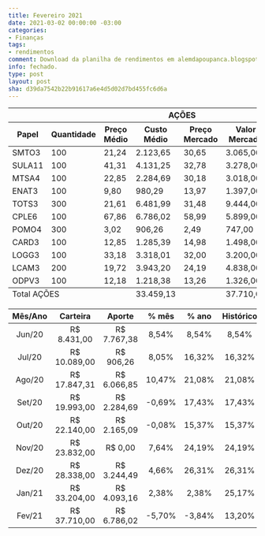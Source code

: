 ```yaml
---
title: Fevereiro 2021
date: 2021-03-02 00:00:00 -03:00
categories:
- Finanças
tags:
- rendimentos
comment: Download da planilha de rendimentos em alemdapoupanca.blogspot.com
info: fechado.
type: post
layout: post
sha: d39da7542b22b91617a6e4d5d02d7bd455fc6d6a
---
```


<table role="grid"><thead id="j_idt129:j_idt482:0:j_idt489_head"><tr><th id="j_idt129:j_idt482:0:j_idt489:j_idt492" class="ui-state-default tituloRowMobile" role="columnheader" aria-label="AÇÕES" colspan="8"><span class="ui-column-title">AÇÕES</span></th></tr><tr><th id="j_idt129:j_idt482:0:j_idt489:j_idt494" class="ui-state-default" role="columnheader" aria-label="Papel"><span class="ui-column-title">Papel</span></th><th id="j_idt129:j_idt482:0:j_idt489:j_idt495" class="ui-state-default" role="columnheader" aria-label="Quantidade"><span class="ui-column-title">Quantidade</span></th><th id="j_idt129:j_idt482:0:j_idt489:j_idt496" class="ui-state-default" role="columnheader" aria-label="Preço Médio"><span class="ui-column-title">Preço Médio</span></th><th id="j_idt129:j_idt482:0:j_idt489:j_idt497" class="ui-state-default" role="columnheader" aria-label="Custo Médio"><span class="ui-column-title">Custo Médio</span></th><th id="j_idt129:j_idt482:0:j_idt489:j_idt498" class="ui-state-default" role="columnheader" aria-label="Preço Mercado"><span class="ui-column-title">Preço Mercado</span></th><th id="j_idt129:j_idt482:0:j_idt489:j_idt499" class="ui-state-default" role="columnheader" aria-label="Valor Mercado"><span class="ui-column-title">Valor Mercado</span></th><th id="j_idt129:j_idt482:0:j_idt489:j_idt500" class="ui-state-default" role="columnheader" aria-label="% Retorno"><span class="ui-column-title">% Retorno</span></th><th id="j_idt129:j_idt482:0:j_idt489:j_idt501" class="ui-state-default" role="columnheader" aria-label="Retorno"><span class="ui-column-title">Retorno</span></th></tr></thead><tfoot id="j_idt129:j_idt482:0:j_idt489_foot"><tr><td class="ui-state-default" colspan="3">Total AÇÕES</td><td class="ui-state-default">33.459,13</td><td class="ui-state-default"></td><td class="ui-state-default">37.710,00</td><td class="ui-state-default">12,70%</td><td class="ui-state-default">4.250,87</td></tr></tfoot><tbody id="j_idt129:j_idt482:0:j_idt489_data" class="ui-datatable-data ui-widget-content"><tr data-ri="0" class="ui-widget-content ui-datatable-even" role="row"><td role="gridcell">SMTO3</td><td role="gridcell">100</td><td role="gridcell">21,24</td><td role="gridcell">2.123,65</td><td role="gridcell">30,65</td><td role="gridcell">3.065,00</td><td role="gridcell">44,33%</td><td role="gridcell">941,35</td></tr><tr data-ri="1" class="ui-widget-content ui-datatable-odd" role="row"><td role="gridcell">SULA11</td><td role="gridcell">100</td><td role="gridcell">41,31</td><td role="gridcell">4.131,25</td><td role="gridcell">32,78</td><td role="gridcell">3.278,00</td><td role="gridcell">-20,65%</td><td role="gridcell">-853,25</td></tr><tr data-ri="2" class="ui-widget-content ui-datatable-even" role="row"><td role="gridcell">MTSA4</td><td role="gridcell">100</td><td role="gridcell">22,85</td><td role="gridcell">2.284,69</td><td role="gridcell">30,18</td><td role="gridcell">3.018,00</td><td role="gridcell">32,10%</td><td role="gridcell">733,31</td></tr><tr data-ri="3" class="ui-widget-content ui-datatable-odd" role="row"><td role="gridcell">ENAT3</td><td role="gridcell">100</td><td role="gridcell">9,80</td><td role="gridcell">980,29</td><td role="gridcell">13,97</td><td role="gridcell">1.397,00</td><td role="gridcell">42,51%</td><td role="gridcell">416,71</td></tr><tr data-ri="4" class="ui-widget-content ui-datatable-even" role="row"><td role="gridcell">TOTS3</td><td role="gridcell">300</td><td role="gridcell">21,61</td><td role="gridcell">6.481,99</td><td role="gridcell">31,48</td><td role="gridcell">9.444,00</td><td role="gridcell">45,70%</td><td role="gridcell">2.962,01</td></tr><tr data-ri="5" class="ui-widget-content ui-datatable-odd" role="row"><td role="gridcell">CPLE6</td><td role="gridcell">100</td><td role="gridcell">67,86</td><td role="gridcell">6.786,02</td><td role="gridcell">58,99</td><td role="gridcell">5.899,00</td><td role="gridcell">-13,07%</td><td role="gridcell">-887,02</td></tr><tr data-ri="6" class="ui-widget-content ui-datatable-even" role="row"><td role="gridcell">POMO4</td><td role="gridcell">300</td><td role="gridcell">3,02</td><td role="gridcell">906,26</td><td role="gridcell">2,49</td><td role="gridcell">747,00</td><td role="gridcell">-17,57%</td><td role="gridcell">-159,26</td></tr><tr data-ri="7" class="ui-widget-content ui-datatable-odd" role="row"><td role="gridcell">CARD3</td><td role="gridcell">100</td><td role="gridcell">12,85</td><td role="gridcell">1.285,39</td><td role="gridcell">14,98</td><td role="gridcell">1.498,00</td><td role="gridcell">16,54%</td><td role="gridcell">212,61</td></tr><tr data-ri="8" class="ui-widget-content ui-datatable-even" role="row"><td role="gridcell">LOGG3</td><td role="gridcell">100</td><td role="gridcell">33,18</td><td role="gridcell">3.318,01</td><td role="gridcell">32,00</td><td role="gridcell">3.200,00</td><td role="gridcell">-3,56%</td><td role="gridcell">-118,01</td></tr><tr data-ri="9" class="ui-widget-content ui-datatable-odd" role="row"><td role="gridcell">LCAM3</td><td role="gridcell">200</td><td role="gridcell">19,72</td><td role="gridcell">3.943,20</td><td role="gridcell">24,19</td><td role="gridcell">4.838,00</td><td role="gridcell">22,69%</td><td role="gridcell">894,80</td></tr><tr data-ri="10" class="ui-widget-content ui-datatable-even" role="row"><td role="gridcell">ODPV3</td><td role="gridcell">100</td><td role="gridcell">12,18</td><td role="gridcell">1.218,38</td><td role="gridcell">13,26</td><td role="gridcell">1.326,00</td><td role="gridcell">8,83%</td><td role="gridcell">107,62</td></tr></tbody></table>


| **Mês/Ano** | **Carteira**   | **Aporte**     | **% mês** | **% ano** | **Histórico** |
|:-----------:|:--------------:|:--------------:|:---------:|:---------:|:-------------:|
| Jun/20      |  R$ 8\.431,00  |  R$ 7\.767,38  | 8,54%     | 8,54%     | 8,54%         |
| Jul/20      |  R$ 10\.089,00  |  R$ 906,26     | 8,05%     | 16,32%    | 16,32%        |
| Ago/20     |  R$ 17\.847,31  |  R$ 6\.066,85  | 10,47%     | 21,08%     | 21,08%     |
| Set/20      | R$ 19\.993,00 |  R$ 2\.284,69  | -0,69% | 17,43% | 17,43% |
| Out/20      | R$ 22\.140,00 | R$ 2\.165,09 | -0,08% | 15,37% | 15,37% |
| Nov/20      | R$ 23\.832,00 | R$ 0,00 | 7,64% | 24,19% | 24,19% |
| Dez/20      | R$ 28\.338,00 | R$ 3\.244,49 | 4,66% | 26,31% | 26,31% |
| Jan/21      | R$ 33\.204,00 | R$ 4\.093,16 | 2,38% | 2,38% | 25,17% |
| Fev/21      | R$ 37\.710,00 | R$ 6\.786,02 | -5,70% | -3,84% | 13,20% |